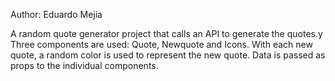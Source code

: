 Author: Eduardo Mejia

A random quote generator project that calls an API to generate the quotes.y
Three components are used: Quote, Newquote and Icons. With each new quote, a random color is used to represent the new quote.
Data is passed as props to the individual components.
